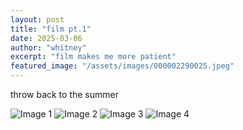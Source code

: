```yaml
---
layout: post
title: "film pt.1"
date: 2025-03-06
author: "whitney"
excerpt: "film makes me more patient"
featured_image: "/assets/images/000002290025.jpeg"
---
```


throw back to the summer 
<div class="image-grid">
<img src="/assets/images/000002290032.jpeg"alt="Image 1">
<img src="/assets/images/000002290032.jpeg"alt="Image 2">
<img src="/assets/images/000002290005.jpeg"alt="Image 3">
<img src="/assets/images/000002290004.jpeg"alt="Image 4">
</div>